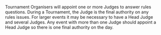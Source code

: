 Tournament Organisers will appoint one or more Judges to answer rules questions.  During a Tournament, the Judge is the final authority on any rules issues.  For larger events it may be necessary to have a Head Judge and several Judges.  Any event with more than one Judge should appoint a Head Judge so there is one final authority on the day.